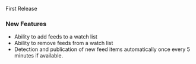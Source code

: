 First Release
### New Features
- Ability to add feeds to a watch list
- Ability to remove feeds from a watch list
- Detection and publication of new feed items automatically once every 5 minutes if available.